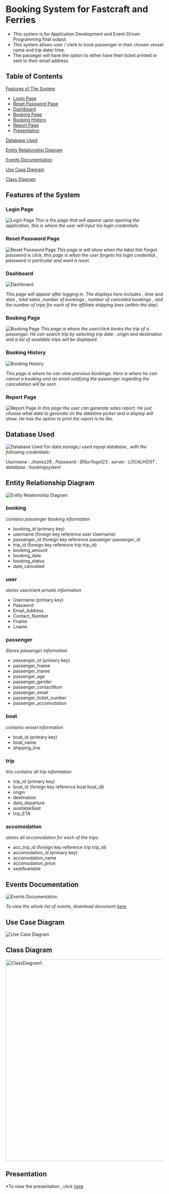 # Booking System for Fastcraft and Ferries
- This system is for Application Development and Event-Driven Programming final output.
- This system allows user / clerk to book passenger in their chosen vessel name and trip date/ time. 
- The passeger will have the option to either have their ticket printed or sent to their email address.

## Table of Contents
 [Features of The System](#features-of-the-system)
- [Login Page](#login-page)
- [Reset Password Page](#reset-password-page)
- [Dashboard](#dashboard)
- [Booking Page](#booking-page)
- [Booking History](#booking-history)
- [Report Page](#report-page)
- [Presentation](#presentation)
  
[Database Used](#database-used)

[Entity Relationship Diagram](#entity-relationship-diagram)

[Events Documentation](#events-documentation)

[Use Case Diagram](#use-case-diagram)

[Class Diagram](#class-diagram)

## Features of the System

### Login Page
![Login Page](https://github.com/Jhanez27/Booking/assets/113825787/3f12f9b8-1fdd-4651-a739-b7c167361d1d)
 *This is the page that will appear upon opening the application, this is where the user will input his login credentials.*

### Reset Password Page
![Reset Password Page](https://github.com/Jhanez27/Booking/assets/113825787/405d54c9-3ef6-4a91-9e33-37f3d2cede3b)
 *This page is will show when the label link Forgot password is click, this page is when the user forgets his login credential , password in particular and want a reset.*

### Dashboard
![Dashboard](https://github.com/Jhanez27/Booking/assets/113825787/51a44e3b-8c3c-4e48-b626-0cd5fbf53686)

 *This page will appear after logging in. The displays here includes , time and date , total sales ,number of bookings , number of cancelled bookings , and the number of trips for each of the affiliate shipping lines (within the day).*

 ### Booking Page
 ![Booking Page](https://github.com/Jhanez27/Booking/assets/113825787/9633a6ff-ae15-42a5-97e3-098120a55aeb)
  *This page is where the user/clerk books the trip of a passenger. He can search trip by selecting trip date , origin and destination and a list of available trips will be displayed.*

 ### Booking History
  ![Booking History](https://github.com/Jhanez27/Booking/assets/113825787/73e85233-b031-4dbd-906d-881bf908815e)

  *This page is where he can view previous bookings. Here is where he can cancel a booking and an email notifying the passenger regarding the cancellation will be sent.*

 ### Report Page
 ![Report Page](https://github.com/Jhanez27/Booking/assets/113825787/b5f97580-059d-4bfc-a217-18ae281bd5a0)
  *In this page the user can generate sales report. He just choose what date to generate on the datetime picker and a display will show. He has the option to print the report is he like.*

## Database Used
  ![Database Used](https://github.com/Jhanez27/Booking/assets/113825787/091b28ce-9bc1-4648-bc24-84a9bd2c38e9)
 *For data storage,i used mysql database , with the following credentials:*

*Username : Jhanez28 , Password : @Sur1nga123 , server : LOCALHOST , database : bookingsystem*

## Entity Relationship Diagram
![Entity Relationship Diagram](https://github.com/Jhanez27/Booking/assets/113825787/d6465b9e-5718-46b3-9c72-11310c767d29)

### booking
*contains passenger booking information*
- booking_id (primary key)
- username (foreign key reference user Username)
- passenger_id (foreign key reference passenger passenger_id
- trip_id (foreign key reference trip trip_id)
- booking_amount
- booking_date
- booking_status
- date_cancelled

### user
*stores user/clerk private information*
- Username (primary key)
- Password
- Email_Address
- Contact_Number
- Fname
- Lname

### passenger
*Stores passenger information*
 - passenger_id (primary key)
 - passenger_fname
 - passenger_lname
 - passenger_age
 - passenger_gender
 - passenger_contactNum
 - passenger_email
 - passenger_ticket_number
 - passenger_accomodation

### boat
*contains vessel information*
 - boat_id (primary key)
 - boat_name
 - shipping_line

### trip
*this contains all trip information*
 - trip_id (primary key)
 - boat_id (foreign key reference boat boat_id)
 - origin
 - destination
 - date_departure
 - availableSeat
 - trip_ETA

### accomodation
*stores all accomodation for each of the trips*
 - acc_trip_id (foreign key reference trip trip_id)
 - accomodation_id (primary key)
 - accomodation_name
 - accomodation_price
 - seatAvailable

## Events Documentation
![Events Documentation](https://github.com/Jhanez27/Booking/assets/113825787/566345e3-acfa-4e6d-b79f-1366fb47b69c)

 *To view the whole list of events, download document [here](https://github.com/Jhanez27/Booking/files/15188948/event_documentation.pdf)*


 ## Use Case Diagram
![Use Case Diagram](https://github.com/Jhanez27/Booking/assets/113825787/a60b7cdd-3a01-4691-930b-1ee06a1ef53c)


## Class Diagram
<img width="640" alt="ClassDiagram1" src="https://github.com/Jhanez27/Booking/assets/113825787/3cc902a8-6ee3-4545-a7f2-0d248e87d1b3">


## Presentation
 *To view the presentation , click [here](https://www.canva.com/design/DAGEdkwItA8/4nWH2nk05DISwXSEe4PqTQ/edit?utm_content=DAGEdkwItA8&utm_campaign=designshare&utm_medium=link2&utm_source=sharebutton)





